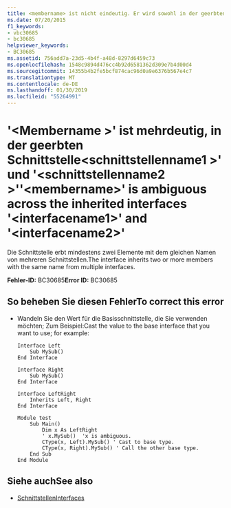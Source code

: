 ```yaml
---
title: <membername> ist nicht eindeutig. Er wird sowohl in der geerbten Schnittstelle "<interfacename1>" als auch in "<interfacename2>" verwendet.
ms.date: 07/20/2015
f1_keywords:
- vbc30685
- bc30685
helpviewer_keywords:
- BC30685
ms.assetid: 756add7a-23d5-4b4f-a48d-8297d6459c73
ms.openlocfilehash: 1548c9894d476cc4b92d6581362d309e7b4d00d4
ms.sourcegitcommit: 14355b4b2fe5bcf874cac96d0a9e6376b567e4c7
ms.translationtype: MT
ms.contentlocale: de-DE
ms.lasthandoff: 01/30/2019
ms.locfileid: "55264991"
---
```

# <a name="membername-is-ambiguous-across-the-inherited-interfaces-interfacename1-and-interfacename2"></a><span data-ttu-id="5f98d-102">'\<Membername >' ist mehrdeutig, in der geerbten Schnittstelle\<schnittstellenname1 >' und '\<schnittstellenname2 >'</span><span class="sxs-lookup"><span data-stu-id="5f98d-102">'\<membername>' is ambiguous across the inherited interfaces '\<interfacename1>' and '\<interfacename2>'</span></span>
<span data-ttu-id="5f98d-103">Die Schnittstelle erbt mindestens zwei Elemente mit dem gleichen Namen von mehreren Schnittstellen.</span><span class="sxs-lookup"><span data-stu-id="5f98d-103">The interface inherits two or more members with the same name from multiple interfaces.</span></span>  
  
 <span data-ttu-id="5f98d-104">**Fehler-ID:** BC30685</span><span class="sxs-lookup"><span data-stu-id="5f98d-104">**Error ID:** BC30685</span></span>  
  
## <a name="to-correct-this-error"></a><span data-ttu-id="5f98d-105">So beheben Sie diesen Fehler</span><span class="sxs-lookup"><span data-stu-id="5f98d-105">To correct this error</span></span>  
  
-   <span data-ttu-id="5f98d-106">Wandeln Sie den Wert für die Basisschnittstelle, die Sie verwenden möchten; Zum Beispiel:</span><span class="sxs-lookup"><span data-stu-id="5f98d-106">Cast the value to the base interface that you want to use; for example:</span></span>  
  
    ```  
    Interface Left  
        Sub MySub()  
    End Interface  
  
    Interface Right  
        Sub MySub()  
    End Interface  
  
    Interface LeftRight  
        Inherits Left, Right  
    End Interface  
  
    Module test  
        Sub Main()  
            Dim x As LeftRight  
            ' x.MySub()  'x is ambiguous.  
            CType(x, Left).MySub() ' Cast to base type.  
            CType(x, Right).MySub() ' Call the other base type.  
        End Sub  
    End Module  
    ```  
  
## <a name="see-also"></a><span data-ttu-id="5f98d-107">Siehe auch</span><span class="sxs-lookup"><span data-stu-id="5f98d-107">See also</span></span>
- [<span data-ttu-id="5f98d-108">Schnittstellen</span><span class="sxs-lookup"><span data-stu-id="5f98d-108">Interfaces</span></span>](../../../visual-basic/programming-guide/language-features/interfaces/index.md)
